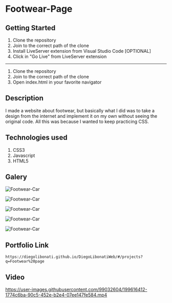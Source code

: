 # Footwear-Page

## Getting Started

1. Clone the repository
2. Join to the correct path of the clone
3. Install LiveServer extension from Visual Studio Code [OPTIONAL]
4. Click in "Go Live" from LiveServer extension

---

1. Clone the repository
2. Join to the correct path of the clone
3. Open index.html in your favorite navigator

## Description

I made a website about footwear, but basically what I did was to take a design from the internet and implement it on my own without seeing the original code. All this was because I wanted to keep practicing CSS.

## Technologies used

1. CSS3
2. Javascript
3. HTML5

## Galery

![Footwear-Car](https://raw.githubusercontent.com/DiegoLibonati/DiegoLibonatiWeb/main/data/projects/Css/Imagenes/footwear-0.jpg)

![Footwear-Car](https://raw.githubusercontent.com/DiegoLibonati/DiegoLibonatiWeb/main/data/projects/Css/Imagenes/footwear-1.jpg)

![Footwear-Car](https://raw.githubusercontent.com/DiegoLibonati/DiegoLibonatiWeb/main/data/projects/Css/Imagenes/footwear-2.jpg)

![Footwear-Car](https://raw.githubusercontent.com/DiegoLibonati/DiegoLibonatiWeb/main/data/projects/Css/Imagenes/footwear-3.jpg)

![Footwear-Car](https://raw.githubusercontent.com/DiegoLibonati/DiegoLibonatiWeb/main/data/projects/Css/Imagenes/footwear-4.jpg)

## Portfolio Link

`https://diegolibonati.github.io/DiegoLibonatiWeb/#/projects?q=Footwear%20page`

## Video



https://user-images.githubusercontent.com/99032604/199616412-1774c6ba-90c5-452e-b2e4-07ee147fe584.mp4

